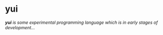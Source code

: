 # yui
_**yui** is some experimental programming language which is in early stages of development..._

